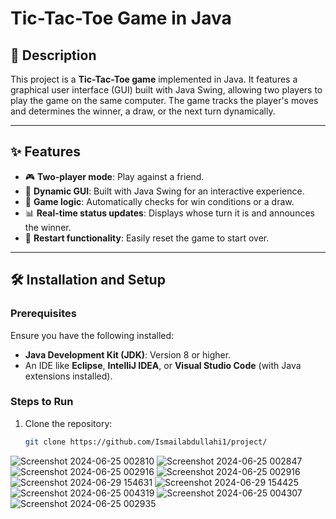 # Tic-Tac-Toe Game in Java

## 📖 Description
This project is a **Tic-Tac-Toe game** implemented in Java. It features a graphical user interface (GUI) built with Java Swing, allowing two players to play the game on the same computer. The game tracks the player's moves and determines the winner, a draw, or the next turn dynamically.

---

## ✨ Features
- 🎮 **Two-player mode**: Play against a friend.
- 📐 **Dynamic GUI**: Built with Java Swing for an interactive experience.
- 🔄 **Game logic**: Automatically checks for win conditions or a draw.
- 📊 **Real-time status updates**: Displays whose turn it is and announces the winner.
- 🔁 **Restart functionality**: Easily reset the game to start over.

---

## 🛠️ Installation and Setup

### Prerequisites
Ensure you have the following installed:
- **Java Development Kit (JDK)**: Version 8 or higher.
- An IDE like **Eclipse**, **IntelliJ IDEA**, or **Visual Studio Code** (with Java extensions installed).

### Steps to Run
1. Clone the repository:
   ```bash
   git clone https://github.com/Ismailabdullahi1/project/

![Screenshot 2024-06-25 002810](https://github.com/user-attachments/assets/f0bc6c14-8e83-4aa0-8f9f-4b1983b4899e)
![Screenshot 2024-06-25 002847](https://github.com/user-attachments/assets/89fef999-854c-4e07-9a1c-7e3dcf61b551)
![Screenshot 2024-06-25 002916](https://github.com/user-attachments/assets/853c5cdd-18ea-457c-b0c1-91215f88c54a)
![Screenshot 2024-06-25 002916](https://github.com/user-attachments/assets/853c5cdd-18ea-457c-b0c1-91215f88c54a)
![Screenshot 2024-06-29 154631](https://github.com/user-attachments/assets/806ae238-e186-41bd-becb-11da650dc5a1)
![Screenshot 2024-06-29 154425](https://github.com/user-attachments/assets/e8b24dde-f617-490b-815e-9f2b8839e722)
![Screenshot 2024-06-25 004319](https://github.com/user-attachments/assets/eb6270f0-7824-457a-96ce-c3148e3c63dd)
![Screenshot 2024-06-25 004307](https://github.com/user-attachments/assets/54080671-4a4c-47c4-a88f-3780d221e264)
![Screenshot 2024-06-25 002935](https://github.com/user-attachments/assets/ef1642e1-dd31-419d-83ad-ede001da5533)




